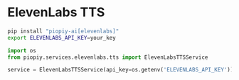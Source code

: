 # ElevenLabs TTS

```bash
pip install "piopiy-ai[elevenlabs]"
export ELEVENLABS_API_KEY=your_key
```

```python
import os
from piopiy.services.elevenlabs.tts import ElevenLabsTTSService

service = ElevenLabsTTSService(api_key=os.getenv('ELEVENLABS_API_KEY'))
```
